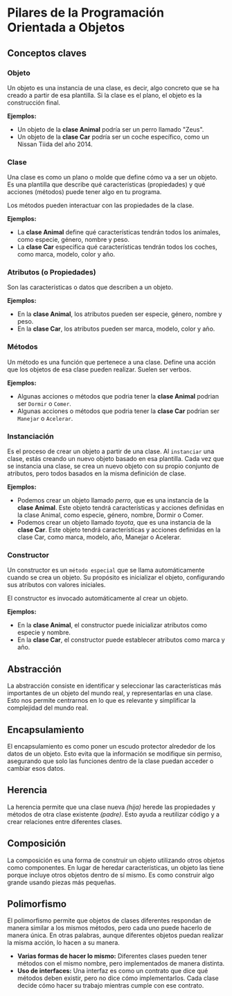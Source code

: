 # Pilares de la Programación Orientada a Objetos

## Conceptos claves

### Objeto

Un objeto es una instancia de una clase, es decir, algo concreto que se ha creado a partir de esa plantilla. Si la clase es el plano, el objeto es la construcción final.

**Ejemplos:**

- Un objeto de la **clase Animal** podría ser un perro llamado "Zeus".
- Un objeto de la **clase Car** podría ser un coche específico, como un Nissan Tiida del año 2014.

### Clase

Una clase es como un plano o molde que define cómo va a ser un objeto. Es una plantilla que describe qué características (propiedades) y qué acciones (métodos) puede tener algo en tu programa.

Los métodos pueden interactuar con las propiedades de la clase.

**Ejemplos:**

- La **clase Animal** define qué características tendrán todos los animales, como especie, género, nombre y peso.
- La **clase Car** especifica qué características tendrán todos los coches, como marca, modelo, color y año.

### Atributos (o Propiedades)

Son las características o datos que describen a un objeto.

**Ejemplos:**

- En la **clase Animal**, los atributos pueden ser especie, género, nombre y peso.
- En la **clase Car**, los atributos pueden ser marca, modelo, color y año.

### Métodos

Un método es una función que pertenece a una clase. Define una acción que los objetos de esa clase pueden realizar. Suelen ser verbos.

**Ejemplos:**

- Algunas acciones o métodos que podria tener la **clase Animal** podrian ser `Dormir` o `Comer`.
- Algunas acciones o métodos que podria tener la **clase Car** podrian ser `Manejar` o `Acelerar`.

### Instanciación

Es el proceso de crear un objeto a partir de una clase. Al `instanciar` una clase, estás creando un nuevo objeto basado en esa plantilla.
Cada vez que se instancia una clase, se crea un nuevo objeto con su propio conjunto de atributos, pero todos basados en la misma definición de clase.

**Ejemplos:**

- Podemos crear un objeto llamado _perro_, que es una instancia de la **clase Animal**. Este objeto tendrá características y acciones definidas en la clase Animal, como especie, género, nombre, Dormir o Comer.
- Podemos crear un objeto llamado _toyota_, que es una instancia de la **clase Car**. Este objeto tendrá características y acciones definidas en la clase Car, como marca, modelo, año, Manejar o Acelerar.

### Constructor

Un constructor es un `método especial` que se llama automáticamente cuando se crea un objeto. Su propósito es inicializar el objeto, configurando sus atributos con valores iniciales.

El constructor es invocado automáticamente al crear un objeto.

**Ejemplos:**

- En la **clase Animal**, el constructor puede inicializar atributos como especie y nombre.
- En la **clase Car**, el constructor puede establecer atributos como marca y año.

## Abstracción

La abstracción consiste en identificar y seleccionar las características más importantes de un objeto del mundo real, y representarlas en una clase. Esto nos permite centrarnos en lo que es relevante y simplificar la complejidad del mundo real.

## Encapsulamiento

El encapsulamiento es como poner un escudo protector alrededor de los datos de un objeto. Esto evita que la información se modifique sin permiso, asegurando que solo las funciones dentro de la clase puedan acceder o cambiar esos datos.

## Herencia

La herencia permite que una clase nueva _(hija)_ herede las propiedades y métodos de otra clase existente _(padre)_. Esto ayuda a reutilizar código y a crear relaciones entre diferentes clases.

## Composición

La composición es una forma de construir un objeto utilizando otros objetos como componentes. En lugar de heredar características, un objeto las tiene porque incluye otros objetos dentro de sí mismo. Es como construir algo grande usando piezas más pequeñas.

## Polimorfismo

El polimorfismo permite que objetos de clases diferentes respondan de manera similar a los mismos métodos, pero cada uno puede hacerlo de manera única. En otras palabras, aunque diferentes objetos puedan realizar la misma acción, lo hacen a su manera.

- **Varias formas de hacer lo mismo:** Diferentes clases pueden tener métodos con el mismo nombre, pero implementados de manera distinta.
- **Uso de interfaces:** Una interfaz es como un contrato que dice qué métodos deben existir, pero no dice cómo implementarlos. Cada clase decide cómo hacer su trabajo mientras cumple con ese contrato.
